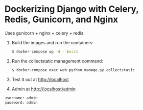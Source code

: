 # Dockerizing Django with Celery, Redis, Gunicorn, and Nginx
Uses gunicorn + nginx + celery + redis.

1. Build the images and run the containers:

    ```sh
    $ docker-compose up -d --build
    ```

2. Run the collectstatic management command:

    ```sh
    $ docker-compose exec web python manage.py collectstatic
    ```


1. Test it out at [http://localhost](http://localhost/feed/rss/)
1. Admin at [http://localhost/admin](http://localhost/admin) 
```sh
username: admin
password: admin
```

